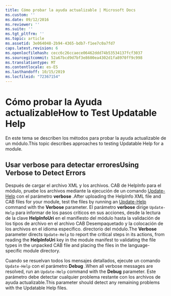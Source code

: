```yaml
---
title: Cómo probar la ayuda actualizable | Microsoft Docs
ms.custom: ''
ms.date: 09/12/2016
ms.reviewer: ''
ms.suite: ''
ms.tgt_pltfrm: ''
ms.topic: article
ms.assetid: 3e064048-2b94-4365-bdb7-f1ee7c0a7fd7
caps.latest.revision: 6
ms.openlocfilehash: cecc6c26ccaece06462ddd74b53534137fcf3037
ms.sourcegitcommit: 52a67bcd9d7bf3e8600ea4302d1fa8970ff9c998
ms.translationtype: MT
ms.contentlocale: es-ES
ms.lasthandoff: 10/15/2019
ms.locfileid: "72367154"
---
```

# <a name="how-to-test-updatable-help"></a><span data-ttu-id="288e2-102">Cómo probar la Ayuda actualizable</span><span class="sxs-lookup"><span data-stu-id="288e2-102">How to Test Updatable Help</span></span>

<span data-ttu-id="288e2-103">En este tema se describen los métodos para probar la ayuda actualizable de un módulo.</span><span class="sxs-lookup"><span data-stu-id="288e2-103">This topic describes approaches to testing Updatable Help for a module.</span></span>

## <a name="using-verbose-to-detect-errors"></a><span data-ttu-id="288e2-104">Usar verbose para detectar errores</span><span class="sxs-lookup"><span data-stu-id="288e2-104">Using Verbose to Detect Errors</span></span>

<span data-ttu-id="288e2-105">Después de cargar el archivo XML y los archivos. CAB de HelpInfo para el módulo, pruebe los archivos mediante la ejecución de un comando [Update-Help](/powershell/module/Microsoft.PowerShell.Core/Update-Help) con el parámetro **verbose** .</span><span class="sxs-lookup"><span data-stu-id="288e2-105">After uploading the HelpInfo XML file and CAB files for your module, test the files by running an [Update-Help](/powershell/module/Microsoft.PowerShell.Core/Update-Help) command with the **Verbose** parameter.</span></span> <span data-ttu-id="288e2-106">El parámetro **verbose** dirige `Update-Help` para informar de los pasos críticos en sus acciones, desde la lectura de la clave **HelpInfoUri** en el manifiesto del módulo hasta la validación de los tipos de archivo en el archivo CAB Desempaquetado y la colocación de los archivos en el idioma específico. directorio del módulo.</span><span class="sxs-lookup"><span data-stu-id="288e2-106">The **Verbose** parameter directs `Update-Help` to report the critical steps in its actions, from reading the **HelpInfoUri** key in the module manifest to validating the file types in the unpacked CAB file and placing the files in the language-specific module directory.</span></span>

<span data-ttu-id="288e2-107">Cuando se resuelvan todos los mensajes detallados, ejecute un comando `Update-Help` con el parámetro **Debug** .</span><span class="sxs-lookup"><span data-stu-id="288e2-107">When all verbose messages are resolved, run an `Update-Help` command with the **Debug** parameter.</span></span> <span data-ttu-id="288e2-108">Este parámetro debe detectar cualquier problema restante con los archivos de ayuda actualizable.</span><span class="sxs-lookup"><span data-stu-id="288e2-108">This parameter should detect any remaining problems with the Updatable Help files.</span></span>